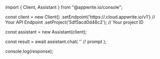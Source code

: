 import { Client, Assistant } from "@appwrite.io/console";

const client = new Client()
    .setEndpoint('https://<REGION>.cloud.appwrite.io/v1') // Your API Endpoint
    .setProject('5df5acd0d48c2'); // Your project ID

const assistant = new Assistant(client);

const result = await assistant.chat(
    '<PROMPT>' // prompt
);

console.log(response);

